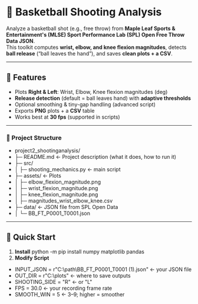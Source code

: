 # 🏀 Basketball Shooting Analysis

Analyze a basketball shot (e.g., free throw) from **Maple Leaf Sports & Entertainment's (MLSE) Sport Performance Lab (SPL) Open Free Throw Data JSON**.  
This toolkit computes **wrist, elbow, and knee flexion magnitudes**, detects **ball release** (“ball leaves the hand”), and saves **clean plots + a CSV**. 

---

## 🔑 Features

-  Plots **Right & Left**: Wrist, Elbow, Knee flexion magnitudes (deg)
-  **Release detection** (default = ball leaves hand) with **adaptive thresholds**
-  Optional smoothing & tiny-gap handling (advanced script)
-  Exports **PNG** plots + a **CSV** table
-  Works best at **30 fps** (supported in scripts)

---

### 📂 Project Structure
- project2_shootinganalysis/
- ├─ README.md                       ← Project description (what it does, how to run it)
- ├─ src/                            
- │   ├─ shooting_mechanics.py       ← main script             
- ├─ assets/                         ← Plots
- │  ├─ elbow_flexion_magnitude.png
- │  ├─ wrist_flexion_magnitude.png
- │  ├─ knee_flexion_magnitude.png
- │  ├─ magnitudes_wrist_elbow_knee.csv
- ├─ data/                           ← JSON file from SPL Open Data 
- │  └─ BB_FT_P0001_T0001.json

---

## 🚀 Quick Start

1. **Install**
   python -m pip install numpy matplotlib pandas
2. **Modify Script**
- INPUT_JSON    = r"C:\path\BB_FT_P0001_T0001 (1).json"   ← your JSON file
- OUT_DIR       = r"C:\plots"                             ← where to save outputs
- SHOOTING_SIDE = "R"                                     ← or "L"
- FPS           = 30.0                                    ← your recording frame rate
- SMOOTH_WIN    = 5                                       ← 3–9; higher = smoother
